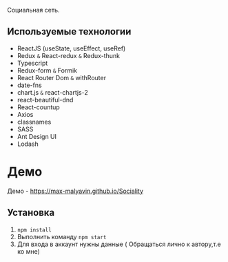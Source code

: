 Социальная сеть.


## Используемые технологии

* ReactJS (useState, useEffect, useRef)
* Redux `&` React-redux `&` Redux-thunk
* Typescript
* Redux-form  `&` Formik
* React Router Dom `&` withRouter
* date-fns
* chart.js `&` react-chartjs-2
* react-beautiful-dnd
* React-countup
* Axios
* classnames
* SASS
* Ant Design UI
* Lodash


# Демо
Демо - https://max-malyavin.github.io/Sociality

## Установка

1. `npm install`
2. Выполнить команду `npm start`
3. Для входа в аккаунт нужны данные ( Обращаться лично к автору,т.е ко мне)

